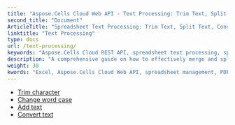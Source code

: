 ```yaml
---
title: "Aspose.Cells Cloud Web API - Text Processing: Trim Text, Split Text, Convert Text, Extract Text, Remove Text and so much more."
second_title: "Document"
ArticleTitle: "Spreadsheet Text Processing: Trim Text, Split Text, Convert Text, Extract Text, Remove Text and so much more."
linktitle: "Text Processing"
type: docs
url: /text-processing/
keywords: "Aspose.Cells Cloud REST API, spreadsheet text processing, split text, convert text, extract text, remove text and so much more."
description: "A comprehensive guide on how to effectively merge and split spreadsheet data using Aspose.Cells Cloud REST API."
weight: 30
kwords: "Excel, Aspose.Cells Cloud Web API, spreadsheet management, PDF, CSV, JSON, Markdown, developer documentation, data manipulation, cloud services"
---
```


- [Trim character](/cells/text-processing/trim-character/)
- [Change word case](/cells/text-processing/change-word-case/)
- [Add text](/cells/text-processing/add-text/)
- [Convert text](/cells/text-processing/convert-text/)
